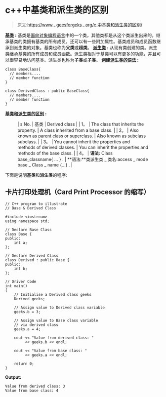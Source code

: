 # c++中基类和派生类的区别

> 原文:[https://www . geesforgeks . org/c 中基类和派生类的区别/](https://www.geeksforgeeks.org/difference-between-base-class-and-derived-class-in-c/)

[**基类**](https://www.geeksforgeeks.org/inheritance-in-c/) **:** 基类是[面向对象编程语言](https://www.geeksforgeeks.org/object-oriented-programming-in-cpp/)中的一个类，其他类都是从这个类派生出来的。继承基类的类拥有基类的所有成员，还可以有一些附加属性。基类成员和成员函数继承到派生类的对象。基类也称为**父类**或**超类**。
[**派生类**](https://www.geeksforgeeks.org/inheritance-in-c/) **:** 从现有类创建的类。派生类继承基类的所有成员和成员函数。派生类相对于基类可以有更多的功能，并且可以很容易地访问基类。派生类也称为**子类**或**子类**。
**<u>创建派生类的语法</u> :**

```
class BaseClass{
  // members....
  // member function 
}

class DerivedClass : public BaseClass{
  // members....
  // member function 
}
```

**<u>基类和派生类的区别</u> :**

<figure class="table">

| s No. | 基类 | Derived class |
| 1。
 | The class that inherits the property. | A class inherited from a base class. |
| 2。
 | Also known as parent class or superclass. | Also known as subclass subclass. |
| 3。
 | You cannot inherit the properties and methods of derived classes. | You can inherit the properties and methods of the base class. |
| 4。
 | **语法:** Class base_classname{ … } . | **语法:**类派生类 _ 类名:access _ mode base _ Class _ name {…} . |

</figure>

下面是说明**基类**和**派生类**的程序:

## 卡片打印处理机（Card Print Processor 的缩写）

```
// C++ program to illustrate
// Base & Derived Class

#include <iostream>
using namespace std;

// Declare Base Class
class Base {
public:
    int a;
};

// Declare Derived Class
class Derived : public Base {
public:
    int b;
};

// Driver Code
int main()
{
    // Initialise a Derived class geeks
    Derived geeks;

    // Assign value to Derived class variable
    geeks.b = 3;

    // Assign value to Base class variable
    // via derived class
    geeks.a = 4;

    cout << "Value from derived class: "
         << geeks.b << endl;

    cout << "Value from base class: "
         << geeks.a << endl;

    return 0;
}
```

**Output:** 

```
Value from derived class: 3
Value from base class: 4
```